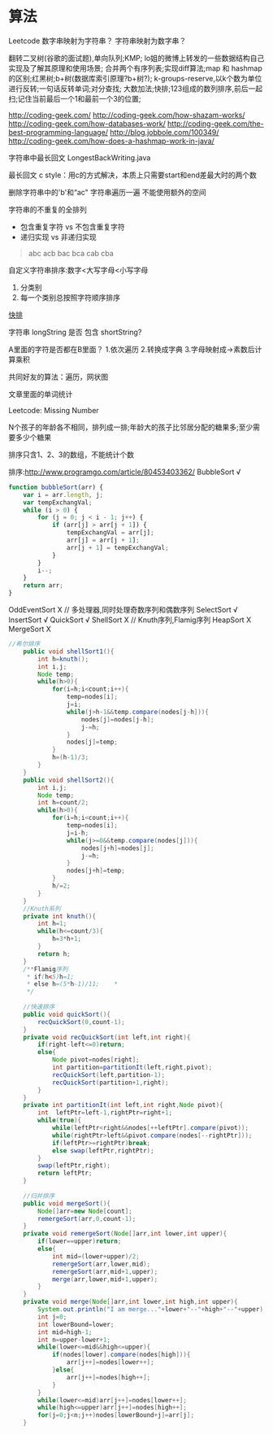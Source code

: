 # 算法

Leetcode
数字串映射为字符串？
字符串映射为数字串？

翻转二叉树(谷歌的面试题),单向队列;KMP;
lo姐的微博上转发的一些数据结构自己实现及了解其原理和使用场景;
合并两个有序列表;实现diff算法;map 和 hashmap的区别;红黑树;b+树(数据库索引原理?b+树?);
k-groups-reserve,以k个数为单位进行反转;一句话反转单词;对分查找;
大数加法;快排;123组成的数列排序,前后一起扫;记住当前最后一个1和最前一个3的位置;

http://coding-geek.com/
http://coding-geek.com/how-shazam-works/
http://coding-geek.com/how-databases-work/
http://coding-geek.com/the-best-programming-language/
http://blog.jobbole.com/100349/
http://coding-geek.com/how-does-a-hashmap-work-in-java/

字符串中最长回文
LongestBackWriting.java

最长回文
c style：用c的方式解决，本质上只需要start和end差最大时的两个数

 删除字符串中的'b'和“ac"
 字符串遍历一遍
 不能使用额外的空间

字符串的不重复的全排列

- 包含重复字符 vs 不包含重复字符
- 递归实现 vs 非递归实现

> abc acb bac bca cab cba

自定义字符串排序:数字<大写字母<小写字母

1. 分类别
1. 每一个类别总按照字符顺序排序

[快排](http://blog.csdn.net/morewindows/article/details/6684558)

字符串 longString 是否 包含 shortString?

A里面的字符是否都在B里面？
1.依次遍历
2.转换成字典
3.字母映射成->素数后计算乘积


共同好友的算法：遍历，网状图

文章里面的单词统计

Leetcode:
Missing Number


N个孩子的年龄各不相同，排列成一排;年龄大的孩子比邻居分配的糖果多;至少需要多少个糖果

排序只含1、2、3的数组，不能统计个数

排序:<http://www.programgo.com/article/80453403362/>
BubbleSort √

```JavaScript
function bubbleSort(arr) {
    var i = arr.length, j;
    var tempExchangVal;
    while (i > 0) {
        for (j = 0; j < i - 1; j++) {
            if (arr[j] > arr[j + 1]) {
                tempExchangVal = arr[j];
                arr[j] = arr[j + 1];
                arr[j + 1] = tempExchangVal;
            }
        }
        i--;
    }
    return arr;
}
```

OddEventSort X // 多处理器,同时处理奇数序列和偶数序列
SelectSort √
InsertSort √
QuickSort √
ShellSort X // Knuth序列,Flamig序列
HeapSort X
MergeSort X

```Java
//希尔排序
	public void shellSort1(){
		int h=knuth();
		int i,j;
		Node temp;
		while(h>0){
			for(i=h;i<count;i++){
				temp=nodes[i];
				j=i;
				while(j>h-1&&temp.compare(nodes[j-h])){
					nodes[j]=nodes[j-h];
					j-=h;
				}
				nodes[j]=temp;				
			}
			h=(h-1)/3;
		}
	}
	public void shellSort2(){
		int i,j;
		Node temp;
		int h=count/2;
		while(h>0){
			for(i=h;i<count;i++){
				temp=nodes[i];
				j=i-h;
				while(j>=0&&temp.compare(nodes[j])){
					nodes[j+h]=nodes[j];
					j-=h;
				}
				nodes[j+h]=temp;
			}
			h/=2;
		}
	}
	//Knuth系列
	private int knuth(){
		int h=1;
		while(h<=count/3){
			h=3*h+1;
		}
		return h;
	}
	/**Flamig序列
	 * if(h<5)h=1;
	 * else h=(5*h-1)/11;	 * 
	 */
		
	//快速排序
	public void quickSort(){
		recQuickSort(0,count-1);
	}
	private void recQuickSort(int left,int right){
		if(right-left<=0)return;
		else{
			Node pivot=nodes[right];
			int partition=partitionIt(left,right,pivot);
			recQuickSort(left,partition-1);
			recQuickSort(partition+1,right);
		}
	}
	private int partitionIt(int left,int right,Node pivot){
		int	 leftPtr=left-1,rightPtr=right+1;
		while(true){
			while(leftPtr<right&&nodes[++leftPtr].compare(pivot));
			while(rightPtr>left&&pivot.compare(nodes[--rightPtr]));
			if(leftPtr>=rightPtr)break;
			else swap(leftPtr,rightPtr);
		}
		swap(leftPtr,right);
		return leftPtr;
	}
		
	//归并排序
	public void mergeSort(){
		Node[]arr=new Node[count];
		remergeSort(arr,0,count-1);
	}
	private void remergeSort(Node[]arr,int lower,int upper){
		if(lower==upper)return;
		else{
			int mid=(lower+upper)/2;
			remergeSort(arr,lower,mid);
			remergeSort(arr,mid+1,upper);
			merge(arr,lower,mid+1,upper);
		}
	}
	private void merge(Node[]arr,int lower,int high,int upper){
		System.out.println("I am merge..."+lower+"--"+high+"--"+upper);
		int j=0;
		int lowerBound=lower;
		int mid=high-1;
		int n=upper-lower+1;
		while(lower<=mid&&high<=upper){
			if(nodes[lower].compare(nodes[high])){
				arr[j++]=nodes[lower++];
			}else{
				arr[j++]=nodes[high++];
			}
		}
		while(lower<=mid)arr[j++]=nodes[lower++];
		while(high<=upper)arr[j++]=nodes[high++];
		for(j=0;j<n;j++)nodes[lowerBound+j]=arr[j];
	}
```
